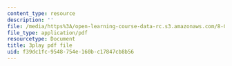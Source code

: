 ```yaml
---
content_type: resource
description: ''
file: /media/https%3A/open-learning-course-data-rc.s3.amazonaws.com/8-03sc-physics-iii-vibrations-and-waves-fall-2016/f39dc1fc9548754e160bc17847cb8b56_In0E5_JrPpo.pdf
file_type: application/pdf
resourcetype: Document
title: 3play pdf file
uid: f39dc1fc-9548-754e-160b-c17847cb8b56
---
```

